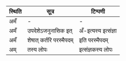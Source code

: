 | स्थिति | सूत्र | टिप्पणी |
| ----- | ------- | ------ |
| अमँ | - | - |
| अमँ | उपदेशेऽजनुनासिक इत् | अँ-इत्यस्य इत्संज्ञा |
| अमँ | शेषात् कर्तरि परस्मैपदम् | इति परस्मैपदम् |
| अम् | तस्य लोपः | इत्संज्ञकस्य लोपः |
